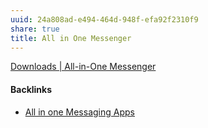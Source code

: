 ```yaml
---
uuid: 24a808ad-e494-464d-948f-efa92f2310f9
share: true
title: All in One Messenger
---
```

[Downloads | All-in-One Messenger](https://allinone.im/downloads)

#### Backlinks

* [All in one Messaging Apps](/e8c4e842-a58c-4418-bad9-fcd3571fae50)